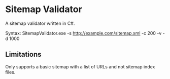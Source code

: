 ﻿# Sitemap Validator

A sitemap validator written in C#.

Syntax:  SitemapValidator.exe -s http://example.com/sitemap.xml -c 200 -v -d 1000

## Limitations

Only supports a basic sitemap with a list of URLs and not sitemap index files.